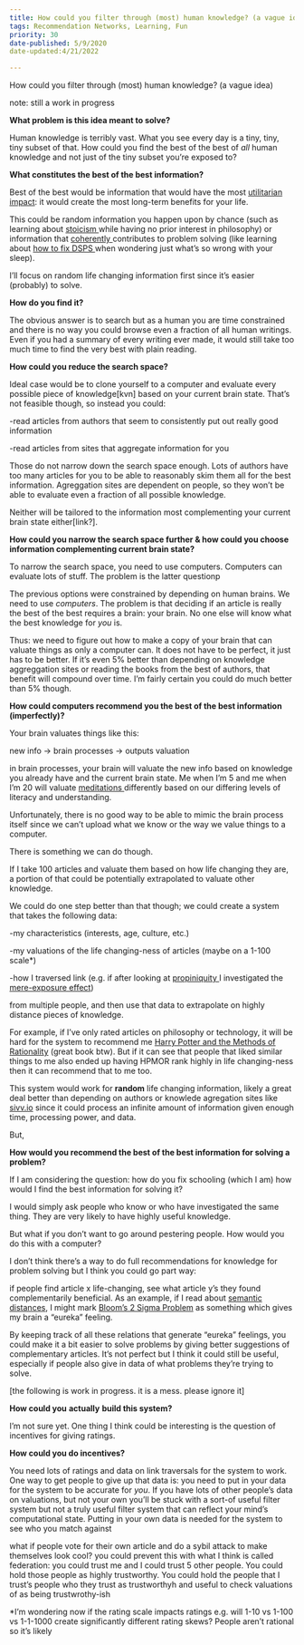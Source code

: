 ```yaml
---
title: How could you filter through (most) human knowledge? (a vague idea)
tags: Recommendation Networks, Learning, Fun
priority: 30
date-published: 5/9/2020
date-updated:4/21/2022

---
```




How could you filter through (most) human knowledge? (a vague idea)

note: still a work in progress 

**What problem is this idea meant to solve?**

Human knowledge is terribly vast. What you see every day is a tiny, tiny, tiny subset of that. How could you find the best of the best of *all* human knowledge and not just of the tiny subset you’re exposed to? 

**What constitutes the best of the best information?** 

Best of the best would be information that would have the most [utilitarian impact](http://en.wikipedia.org/wiki/Utilitarianism): it would create the most long-term benefits for your life. 

This could be random information you happen upon by chance (such as learning about [stoicism ](http://en.wikipedia.org/wiki/Stoicism)while having no prior interest in philosophy) or information that [coherently ](http://supermemo.guru/wiki/Curing_DSPS_and_insomnia)contributes to problem solving (like learning about [how to fix DSPS ](https://supermemo.guru/wiki/Curing_DSPS_and_insomnia)when wondering just what’s so wrong with your sleep).

I’ll focus on random life changing information first since it’s easier (probably) to solve.  

**How do you find it?**

The obvious answer is to search but as a human you are time constrained and there is no way you could browse even a fraction of all human writings. Even if you had a summary of every writing ever made, it would still take too much time to find the very best with plain reading. 

**How could you reduce the search space?**

Ideal case would be to clone yourself to a computer and evaluate every possible piece of knowledge[kvn] based on your current brain state. That’s not feasible though, so instead you could:

-read articles from authors that seem to consistently put out really good information

-read articles from sites that aggregate information for you

Those do not narrow down the search space enough. Lots of authors have too many articles for you to be able to reasonably skim them all for the best information. Agreggation sites are dependent on people, so they won’t be able to evaluate even a fraction of all possible knowledge. 

Neither will be tailored to the information most complementing your current brain state either[link?]. 

**How could you narrow the search space further & how could you choose information complementing current brain state?**

To narrow the search space, you need to use computers. Computers can evaluate lots of stuff. The problem is the latter questionp

The previous options were constrained by depending on human brains. We need to use *computers*. The problem is that deciding if an article is really the best of the best requires a brain: your brain. No one else will know what the best knowledge for *you* is. 

Thus: we need to figure out how to make a copy of your brain that can valuate things as only a computer can. It does not have to be perfect, it just has to be better. If it’s even 5% better than depending on knowledge aggreggation sites or reading the books from the best of authors, that benefit will compound over time. I’m fairly certain you could do much better than 5% though. 

**How could computers recommend you the best of the best information (imperfectly)?**

Your brain valuates things like this:

new info -> brain processes -> outputs valuation

in brain processes, your brain will valuate the new info based on knowledge you already have and the current brain state. Me when I’m 5 and me when I’m 20 will valuate [meditations ](http://classics.mit.edu/Antoninus/meditations.html)differently based on our differing levels of literacy and understanding. 

Unfortunately, there is no good way to be able to mimic the brain process itself since we can’t upload what we know or the way we value things to a computer.

There is something we can do though.

If I take 100 articles and valuate them based on how life changing they are, a portion of that could be potentially extrapolated to valuate other knowledge. 

We could do one step better than that though; we could create a system that takes the following data:

-my characteristics (interests, age, culture, etc.)

-my valuations of the life changing-ness of articles (maybe on a 1-100 scale*)

-how I traversed link (e.g. if after looking at [propiniquity ](http://en.wikipedia.org/wiki/Propinquity)I investigated the [mere-exposure effect](http://en.wikipedia.org/wiki/Mere-exposure_effect))

from multiple people, and then use that data to extrapolate on highly distance pieces of knowledge. 

For example, if I’ve only rated articles on philosophy or technology, it will be hard for the system to recommend me [Harry Potter and the Methods of Rationality](http://hpmor.com/) (great book btw). But if it can see that people that liked similar things to me also ended up having HPMOR rank highly in life changing-ness then it can recommend that to me too.

This system would work for **random** life changing information, likely a great deal better than depending on authors or knowlede agregation sites like [sivv.io](http://https/www.sivv.io/) since it could process an infinite amount of information given enough time, processing power, and data. 

But, 

**How would you recommend the best of the best information for solving a problem?**

If I am considering the question: how do you fix schooling (which I am) how would I find the best information for solving it? 

I would simply ask people who know or who have investigated the same thing. They are very likely to have highly useful knowledge. 

But what if you don’t want to go around pestering people. How would you do this with a computer?

I don’t think there’s a way to do full recommendations for knowledge for problem solving but I think you could go part way:

if people find article x life-changing, see what article y’s they found complementarily beneficial. As an example, if I read about [semantic distances](http://supermemo.guru/wiki/Semantic_distance), I might mark [Bloom’s 2 Sigma Problem](http://en.wikipedia.org/wiki/Bloom's_2_sigma_problem) as something which gives my brain a “eureka” feeling. 

By keeping track of all these relations that generate “eureka” feelings, you could make it a bit easier to solve problems by giving better suggestions of complementary articles. It’s not perfect but I think it could still be useful, especially if people also give in data of what problems they’re trying to solve. 

[the following is work in progress. it is a mess. please ignore it] 

**How could you** **actually** **build this system?** 

I’m not sure yet. One thing I think could be interesting is the question of incentives for giving ratings.  

**How could you do incentives?** 

You need lots of ratings and data on link traversals for the system to work. One way to get people to give up that data is: you need to put in your data for the system to be accurate for *you*. If you have lots of other people’s data on valuations, but not your own you’ll be stuck with a sort-of useful filter system but not a truly useful filter system that can reflect your mind’s computational state. Putting in your own data is needed for the system to see who you match against 

what if people vote for their own article and do a sybil attack to make themselves look cool? you could prevent this with what I think is called federation: you could trust me and I could trust 5 other people. You could hold those people as highly trustworthy. You could hold the people that I trust’s people who they trust as trustworthyh and useful to check valuations of as being trustwrothy-ish 

*I’m wondering now if the rating scale impacts ratings e.g. will 1-10 vs 1-100 vs 1-1-1000 create significantly different rating skews? People aren’t rational so it’s likely 